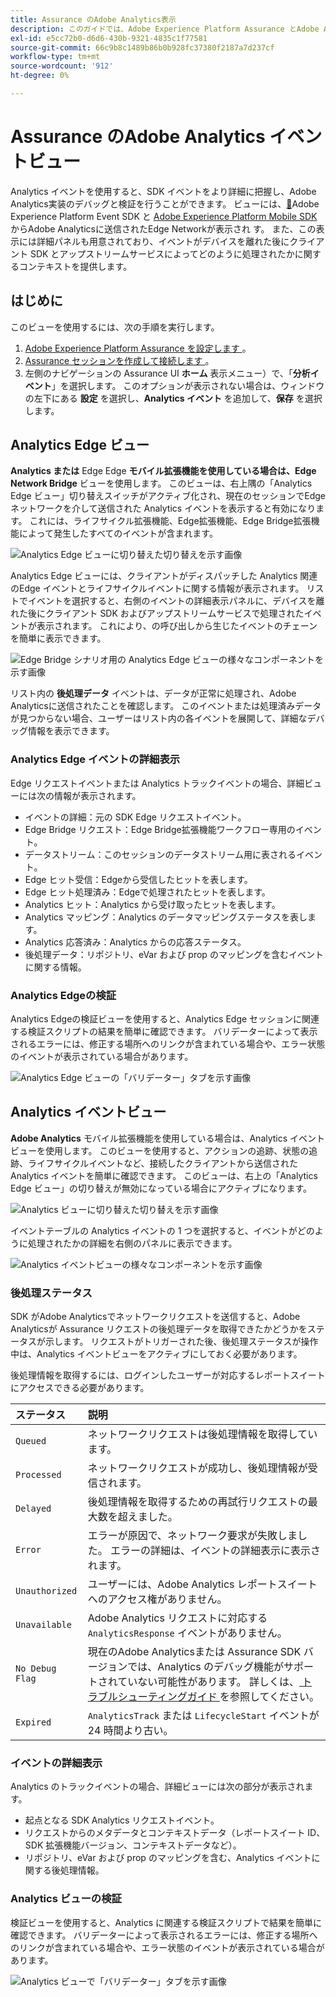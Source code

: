 ```yaml
---
title: Assurance のAdobe Analytics表示
description: このガイドでは、Adobe Experience Platform Assurance とAdobe Analyticsの使用方法について説明します。
exl-id: e5cc72b0-d6d6-430b-9321-4835c1f77581
source-git-commit: 66c9b8c1489b86b0b928fc37380f2187a7d237cf
workflow-type: tm+mt
source-wordcount: '912'
ht-degree: 0%

---
```


# Assurance のAdobe Analytics イベントビュー

Analytics イベントを使用すると、SDK イベントをより詳細に把握し、Adobe Analytics実装のデバッグと検証を行うことができます。 ビューには、[&#128279;](https://developer.adobe.com/client-sdks/solution/adobe-analytics/)Adobe Experience Platform Event SDK と [Adobe Experience Platform Mobile SDK](https://developer.adobe.com/client-sdks/edge/edge-network/) からAdobe Analyticsに送信されたEdge Networkが表示され  す。 また、この表示には詳細パネルも用意されており、イベントがデバイスを離れた後にクライアント SDK とアップストリームサービスによってどのように処理されたかに関するコンテキストを提供します。

## はじめに

このビューを使用するには、次の手順を実行します。

1. [Adobe Experience Platform Assurance を設定します &#x200B;](../tutorials/implement-assurance.md)。
2. [Assurance セッションを作成して接続します &#x200B;](../tutorials/using-assurance.md)。
3. 左側のナビゲーションの Assurance UI **ホーム** 表示メニュー）で、「**分析イベント**」を選択します。 このオプションが表示されない場合は、ウィンドウの左下にある **設定** を選択し、**Analytics イベント** を追加して、**保存** を選択します。

## Analytics Edge ビュー

**Analytics または** Edge Edge **モバイル拡張機能を使用している場合は、Edge Network Bridge** ビューを使用します。 このビューは、右上隅の「Analytics Edge ビュー」切り替えスイッチがアクティブ化され、現在のセッションでEdge ネットワークを介して送信された Analytics イベントを表示すると有効になります。 これには、ライフサイクル拡張機能、Edge拡張機能、Edge Bridge拡張機能によって発生したすべてのイベントが含まれます。

![Analytics Edge ビューに切り替えた切り替えを示す画像 &#x200B;](./images/adobe-analytics/edge-analytics-view-toggle.png)

Analytics Edge ビューには、クライアントがディスパッチした Analytics 関連のEdge イベントとライフサイクルイベントに関する情報が表示されます。 リストでイベントを選択すると、右側のイベントの詳細表示パネルに、デバイスを離れた後にクライアント SDK およびアップストリームサービスで処理されたイベントが表示されます。 これにより、の呼び出しから生じたイベントのチェーンを簡単に表示できます。

![Edge Bridge シナリオ用の Analytics Edge ビューの様々なコンポーネントを示す画像 &#x200B;](./images/adobe-analytics/edgebridge-analytics-events.png)

リスト内の **後処理データ** イベントは、データが正常に処理され、Adobe Analyticsに送信されたことを確認します。 このイベントまたは処理済みデータが見つからない場合、ユーザーはリスト内の各イベントを展開して、詳細なデバッグ情報を表示できます。

### Analytics Edge イベントの詳細表示

Edge リクエストイベントまたは Analytics トラックイベントの場合、詳細ビューには次の情報が表示されます。

* イベントの詳細：元の SDK Edge リクエストイベント。
* Edge Bridge リクエスト：Edge Bridge拡張機能ワークフロー専用のイベント。
* データストリーム：このセッションのデータストリーム用に表されるイベント。
* Edge ヒット受信：Edgeから受信したヒットを表します。
* Edge ヒット処理済み：Edgeで処理されたヒットを表します。
* Analytics ヒット：Analytics から受け取ったヒットを表します。
* Analytics マッピング：Analytics のデータマッピングステータスを表します。
* Analytics 応答済み：Analytics からの応答ステータス。
* 後処理データ：リポジトリ、eVar および prop のマッピングを含むイベントに関する情報。

### Analytics Edgeの検証

Analytics Edgeの検証ビューを使用すると、Analytics Edge セッションに関連する検証スクリプトの結果を簡単に確認できます。 バリデーターによって表示されるエラーには、修正する場所へのリンクが含まれている場合や、エラー状態のイベントが表示されている場合があります。

![Analytics Edge ビューの「バリデーター」タブを示す画像 &#x200B;](./images/adobe-analytics/edge-analytics-validation-view.png)

## Analytics イベントビュー

**Adobe Analytics** モバイル拡張機能を使用している場合は、Analytics イベントビューを使用します。 このビューを使用すると、アクションの追跡、状態の追跡、ライフサイクルイベントなど、接続したクライアントから送信された Analytics イベントを簡単に確認できます。 このビューは、右上の「Analytics Edge ビュー」の切り替えが無効になっている場合にアクティブになります。

![Analytics ビューに切り替えた切り替えを示す画像 &#x200B;](./images/adobe-analytics/direct-analytics-view-toggle-button.png)

イベントテーブルの Analytics イベントの 1 つを選択すると、イベントがどのように処理されたかの詳細を右側のパネルに表示できます。

![Analytics イベントビューの様々なコンポーネントを示す画像 &#x200B;](./images/adobe-analytics/analytics-events.png)

### 後処理ステータス

SDK がAdobe Analyticsでネットワークリクエストを送信すると、Adobe Analyticsが Assurance リクエストの後処理データを取得できたかどうかをステータスが示します。 リクエストがトリガーされた後、後処理ステータスが操作中は、Analytics イベントビューをアクティブにしておく必要があります。

後処理情報を取得するには、ログインしたユーザーが対応するレポートスイートにアクセスできる必要があります。

| ステータス | 説明 |
| :----- | :---------- |
| `Queued` | ネットワークリクエストは後処理情報を取得しています。 |
| `Processed` | ネットワークリクエストが成功し、後処理情報が受信されます。 |
| `Delayed` | 後処理情報を取得するための再試行リクエストの最大数を超えました。 |
| `Error` | エラーが原因で、ネットワーク要求が失敗しました。 エラーの詳細は、イベントの詳細表示に表示されます。 |
| `Unauthorized` | ユーザーには、Adobe Analytics レポートスイートへのアクセス権がありません。 |
| `Unavailable` | Adobe Analytics リクエストに対応する `AnalyticsResponse` イベントがありません。 |
| `No Debug Flag` | 現在のAdobe Analyticsまたは Assurance SDK バージョンでは、Analytics のデバッグ機能がサポートされていない可能性があります。 詳しくは、[&#x200B; トラブルシューティングガイド &#x200B;](../troubleshooting.md) を参照してください。 |
| `Expired` | `AnalyticsTrack` または `LifecycleStart` イベントが 24 時間より古い。 |

### イベントの詳細表示

Analytics のトラックイベントの場合、詳細ビューには次の部分が表示されます。

* 起点となる SDK Analytics リクエストイベント。
* リクエストからのメタデータとコンテキストデータ（レポートスイート ID、SDK 拡張機能バージョン、コンテキストデータなど）。
* リポジトリ、eVar および prop のマッピングを含む、Analytics イベントに関する後処理情報。

### Analytics ビューの検証

検証ビューを使用すると、Analytics に関連する検証スクリプトで結果を簡単に確認できます。 バリデーターによって表示されるエラーには、修正する場所へのリンクが含まれている場合や、エラー状態のイベントが表示されている場合があります。

![Analytics ビューで「バリデーター」タブを示す画像 &#x200B;](./images/adobe-analytics/analytics-validation-view.png)